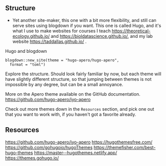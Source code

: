 ## Structure 

+ Yet another site-maker, this one with a bit more flexibility, and still can serve sites using blogdown if you want. This one is called Hugo, and it's what I use to make websites for courses I teach https://theoretical-ecology.github.io/ and https://bioldatascience.github.io/, and my lab website https://taddallas.github.io/ . 




Hugo and blogdown 

```{r}
blogdown::new_site(theme = "hugo-apero/hugo-apero",
  format = "toml")
```

Explore the structure. Should look fairly familiar by now, but each theme will have slightly different structure, so that jumping between themes is not impossible by any degree, but can be a small annoyance. 

More on the Apero theme available on the GitHub documentation. https://github.com/hugo-apero/iyo-apero


Check out more themes down in the `Resources` section, and pick one out that you want to work with, if you haven't got a favorite already. 






## Resources
https://github.com/hugo-apero/iyo-apero
https://hugothemesfree.com/
https://github.com/gohugoio/hugoThemes
https://themefisher.com/best-hugo-themes
https://master--hugothemes.netlify.app/
https://themes.gohugo.io/


